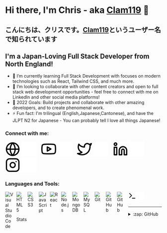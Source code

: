 # Hi there, I'm Chris - aka [Clam119][website] 👋 
## こんにちは、クリスです。[Clam119][website]というユーザー名で知られています 

## I'm a Japan-Loving Full Stack Developer from North England!

- 🌱 I’m currently learning Full Stack Development with focuses on modern technologies such as React, Tailwind CSS, and much more.
- 👯 I’m looking to collaborate with other content creators and open to full stack web development opportunities - feel free to connect with me on LinkedIn and other social media platforms!
- 🥅 2022 Goals: Build projects and collaborate with other amazing developers, and to create phenomenal work.
- ⚡ Fun fact: I'm trilingual (English,Japanese,Cantonese), and have the JLPT N2 for Japanese - You can probably tell I love all things Japanese!


### Connect with me:

[![website](./img/globe-light.svg)](https://christopher-lam.com#gh-light-mode-only)
[![website](./img/globe-dark.svg)](https://christopher-lam.com#gh-dark-mode-only)
&nbsp;&nbsp;
[![website](./img/youtube-light.svg)](https://www.youtube.com/channel/UCfIXH6pf96ZawVD_QN7mhyA#gh-light-mode-only)
[![website](./img/youtube-dark.svg)](https://www.youtube.com/channel/UCfIXH6pf96ZawVD_QN7mhyA#gh-dark-mode-only)
&nbsp;&nbsp;
[![website](./img/twitter-light.svg)](https://twitter.com/anipi119#gh-light-mode-only)
[![website](./img/twitter-dark.svg)](https://twitter.com/anipi119#gh-dark-mode-only)
&nbsp;&nbsp;
[![website](./img/linkedin-light.svg)](https://www.linkedin.com/in/christopher-lam-792b90161/#gh-light-mode-only)
[![website](./img/linkedin-dark.svg)](https://www.linkedin.com/in/christopher-lam-792b90161/#gh-dark-mode-only)
&nbsp;&nbsp;
[![website](./img/instagram-light.svg)](https://instagram.com/clam1198#gh-light-mode-only)
[![website](./img/instagram-dark.svg)](https://instagram.com/clam1198#gh-dark-mode-only)

### Languages and Tools:

<img align="left" alt="Visual Studio Code" width="26px" src="https://cdn.jsdelivr.net/gh/devicons/devicon/icons/vscode/vscode-original.svg" style="padding-right:10px;" />
<img align="left" alt="HTML5" width="26px" src="https://cdn.jsdelivr.net/gh/devicons/devicon/icons/html5/html5-original.svg" style="padding-right:10px;" />
<img align="left" alt="CSS3" width="26px" src="https://cdn.jsdelivr.net/gh/devicons/devicon/icons/css3/css3-original.svg" style="padding-right:10px;" />
<img align="left" alt="JavaScript" width="26px" src="https://cdn.jsdelivr.net/gh/devicons/devicon/icons/javascript/javascript-original.svg" style="padding-right:10px;" />
<img align="left" alt="React" width="26px" src="https://cdn.jsdelivr.net/gh/devicons/devicon/icons/react/react-original.svg" style="padding-right:10px;" />
<img align="left" alt="Node.js" width="26px" src="https://cdn.jsdelivr.net/gh/devicons/devicon/icons/nodejs/nodejs-original.svg" style="padding-right:10px;" />
<img align="left" alt="MongoDB" width="26px" src="https://cdn.jsdelivr.net/gh/devicons/devicon/icons/mongodb/mongodb-original.svg" style="padding-right:10px;" />
<img align="left" alt="MySQL" width="26px" src="https://cdn.jsdelivr.net/gh/devicons/devicon/icons/mysql/mysql-original.svg" style="padding-right:10px;" />
<img align="left" alt="Git" width="26px" src="https://cdn.jsdelivr.net/gh/devicons/devicon/icons/git/git-original.svg" style="padding-right:10px;" />
<img align="left" alt="GitHub" width="26px" src="https://user-images.githubusercontent.com/3369400/139447912-e0f43f33-6d9f-45f8-be46-2df5bbc91289.png" style="padding-right:10px;" />
<img align="left" alt="GitHub" width="26px" src="https://user-images.githubusercontent.com/3369400/139448065-39a229ba-4b06-434b-bc67-616e2ed80c8f.png" style="padding-right:10px;" />
<img align="left" alt="Terminal" width="26px" src="./img/terminal-light.svg" />
<img align="left" alt="Terminal" width="26px" src="./img/terminal-dark.svg" />

<br />
<br />

---

<details>
  <summary>:zap: GitHub Stats</summary>

  <img align="left" alt="clam119's GitHub Stats" src="https://github-readme-stats.vercel.app/api?username=clam119&show_icons=true&hide_border=false&title_color=#E31D12&icon_color=#E31D12&bg_color=#FCEFF9&text_color=#B3180F&border_color=#C10D08" />

</details>

[website]: https://christopher-lam.com
[twitter]: https://twitter.com/anipi119
[youtube]: https://www.youtube.com/channel/UCdrTypeZ2BLb_mhVwaY3tAA
[instagram]: https://www.instagram.com/clam1198/
[linkedin]: https://www.linkedin.com/in/christopher-lam-792b90161/